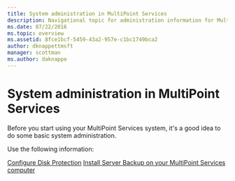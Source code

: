 ```yaml
---
title: System administration in MultiPoint Services
description: Navigational topic for administration information for MultiPoint Services
ms.date: 07/22/2016
ms.topic: overview
ms.assetid: 8fce1bcf-5459-43a2-957e-c1bc1749bca2
author: dknappettmsft
manager: scottman
ms.author: daknappe
---
```

# System administration in MultiPoint Services
Before you start using your MultiPoint Services system, it's a good idea to do some basic system administration.

Use the following information:

[Configure Disk Protection](Configure-Disk-Protection-in-MultiPoint-services.md)
[Install Server Backup on your MultiPoint Services computer](./install-server-backup-on-multipoint.md)
